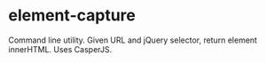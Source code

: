 # element-capture
Command line utility. Given URL and jQuery selector, return element innerHTML. Uses CasperJS.
